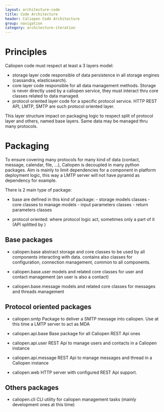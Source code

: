 ```yaml
---
layout: architecture-code
title: Code Architecture
header: Caliopen Code Architecture
group: navigation
category: architecture-iteration
---
```


Principles
==========

Caliopen code must respect at least a 3 layers model:

- storage layer
    code responsible of data persistence in all storage engines (cassandra, elasticsearch).
- core layer
    code responsible for all data management methods. Storage is never directly used by
    a caliopen service, they must interact thru core classes related to data managed.
- protocol oriented layer
    code for a specific protocol service. HTTP REST API, LMTP, SMTP are such protocol oriented
    layer.

This layer structure impact on packaging logic to respect split of protocol layer and others, named
base layers. Same data may be managed thru many protocols.

Packaging
=========

To ensure covering many protocols for many kind of data (contact, message, calendar, file, ...),
Caliopen is decoupled in many python packages. Aim is mainly to limit dependencies for a component
in platform deployment logic, this way a LMTP server will not have pyramid as dependency for example.

There is 2 main type of package:
- base
    are defined in this kind of package:
        - storage models classes
        - core classes to manage models
        - input parameters classes
        - return parameters classes

- protocol oriented:
    where protocol logic act, sometimes only a part of it (API splitted by )

Base packages
-------------

- caliopen.base
    abstract storage and core classes to be used by all components interacting with data.
    contains also classes for configuration, connection management, common to all components.

- caliopen.base.user
    models and related core classes for user and contact management (an user is also a contact)

- caliopen.base.message
    models and related core classes for messages and threads management

Protocol oriented packages
--------------------------

- caliopen.smtp
    Package to deliver a SMTP message into caliopen. Use at this time a LMTP server to act as MDA

- caliopen.api.base
    Base package for all Caliopen REST Api ones

- caliopen.api.user
    REST Api to manage users and contacts in a Caliopen instance

- caliopen.api.message
    REST Api to manage messages and thread in a Caliopen instance

- caliopen.web
    HTTP server with configured REST Api support.

Others packages
---------------

- caliopen.cli
    CLI utility for caliopen management tasks (mainly development ones at this time)
